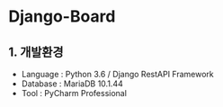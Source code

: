 # Django-Board

## 1. 개발환경
- Language : Python 3.6 / Django RestAPI Framework
- Database : MariaDB 10.1.44
- Tool : PyCharm Professional
